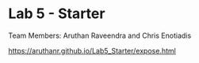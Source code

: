 # Lab 5 - Starter
Team Members: Aruthan Raveendra and Chris Enotiadis

https://aruthanr.github.io/Lab5_Starter/expose.html
